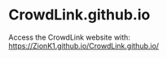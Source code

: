 # CrowdLink.github.io

Access the CrowdLink website with: https://ZionK1.github.io/CrowdLink.github.io/
